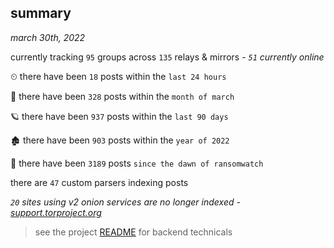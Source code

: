 
## summary
_march 30th, 2022_

currently tracking `95` groups across `135` relays & mirrors - _`51` currently online_

⏲ there have been `18` posts within the `last 24 hours`

🦈 there have been `328` posts within the `month of march`

🪐 there have been `937` posts within the `last 90 days`

🏚 there have been `903` posts within the `year of 2022`

🦕 there have been `3189` posts `since the dawn of ransomwatch`

there are `47` custom parsers indexing posts

_`20` sites using v2 onion services are no longer indexed - [support.torproject.org](https://support.torproject.org/onionservices/v2-deprecation/)_

> see the project [README](https://github.com/thetanz/ransomwatch#ransomwatch--) for backend technicals
